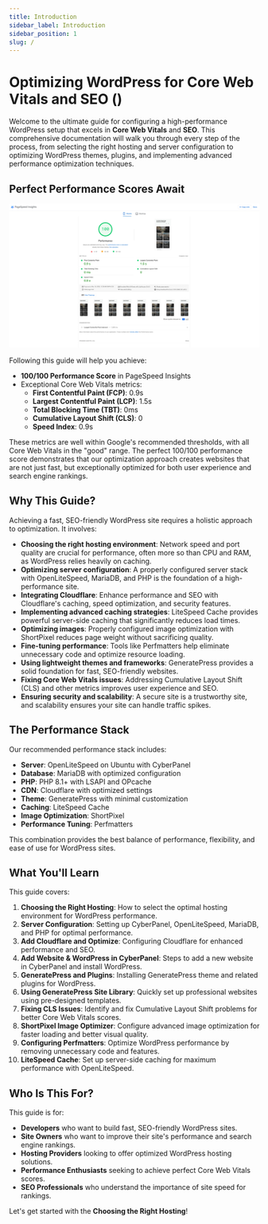 ```yaml
---
title: Introduction
sidebar_label: Introduction
sidebar_position: 1
slug: /
---
```


# Optimizing WordPress for Core Web Vitals and SEO ()

Welcome to the ultimate guide for configuring a high-performance WordPress setup that excels in **Core Web Vitals** and **SEO**. This comprehensive documentation will walk you through every step of the process, from selecting the right hosting and server configuration to optimizing WordPress themes, plugins, and implementing advanced performance optimization techniques.

## Perfect Performance Scores Await

![PageSpeed Insights Perfect Score](../static/img/pagespeed-perfect-score-kg841kyt.webp)

Following this guide will help you achieve:

- **100/100 Performance Score** in PageSpeed Insights
- Exceptional Core Web Vitals metrics:
  - **First Contentful Paint (FCP)**: 0.9s
  - **Largest Contentful Paint (LCP)**: 1.5s
  - **Total Blocking Time (TBT)**: 0ms
  - **Cumulative Layout Shift (CLS)**: 0
  - **Speed Index**: 0.9s

These metrics are well within Google's recommended thresholds, with all Core Web Vitals in the "good" range. The perfect 100/100 performance score demonstrates that our optimization approach creates websites that are not just fast, but exceptionally optimized for both user experience and search engine rankings.

## Why This Guide?

Achieving a fast, SEO-friendly WordPress site requires a holistic approach to optimization. It involves:

- **Choosing the right hosting environment**: Network speed and port quality are crucial for performance, often more so than CPU and RAM, as WordPress relies heavily on caching.
- **Optimizing server configuration**: A properly configured server stack with OpenLiteSpeed, MariaDB, and PHP is the foundation of a high-performance site.
- **Integrating Cloudflare**: Enhance performance and SEO with Cloudflare's caching, speed optimization, and security features.
- **Implementing advanced caching strategies**: LiteSpeed Cache provides powerful server-side caching that significantly reduces load times.
- **Optimizing images**: Properly configured image optimization with ShortPixel reduces page weight without sacrificing quality.
- **Fine-tuning performance**: Tools like Perfmatters help eliminate unnecessary code and optimize resource loading.
- **Using lightweight themes and frameworks**: GeneratePress provides a solid foundation for fast, SEO-friendly websites.
- **Fixing Core Web Vitals issues**: Addressing Cumulative Layout Shift (CLS) and other metrics improves user experience and SEO.
- **Ensuring security and scalability**: A secure site is a trustworthy site, and scalability ensures your site can handle traffic spikes.

## The Performance Stack

Our recommended performance stack includes:

- **Server**: OpenLiteSpeed on Ubuntu with CyberPanel
- **Database**: MariaDB with optimized configuration
- **PHP**: PHP 8.1+ with LSAPI and OPcache
- **CDN**: Cloudflare with optimized settings
- **Theme**: GeneratePress with minimal customization
- **Caching**: LiteSpeed Cache
- **Image Optimization**: ShortPixel
- **Performance Tuning**: Perfmatters

This combination provides the best balance of performance, flexibility, and ease of use for WordPress sites.

## What You'll Learn

This guide covers:

1. **Choosing the Right Hosting**: How to select the optimal hosting environment for WordPress performance.
2. **Server Configuration**: Setting up CyberPanel, OpenLiteSpeed, MariaDB, and PHP for optimal performance.
3. **Add Cloudflare and Optimize**: Configuring Cloudflare for enhanced performance and SEO.
4. **Add Website & WordPress in CyberPanel**: Steps to add a new website in CyberPanel and install WordPress.
5. **GeneratePress and Plugins**: Installing GeneratePress theme and related plugins for WordPress.
6. **Using GeneratePress Site Library**: Quickly set up professional websites using pre-designed templates.
7. **Fixing CLS Issues**: Identify and fix Cumulative Layout Shift problems for better Core Web Vitals scores.
8. **ShortPixel Image Optimizer**: Configure advanced image optimization for faster loading and better visual quality.
9. **Configuring Perfmatters**: Optimize WordPress performance by removing unnecessary code and features.
10. **LiteSpeed Cache**: Set up server-side caching for maximum performance with OpenLiteSpeed.

## Who Is This For?

This guide is for:

- **Developers** who want to build fast, SEO-friendly WordPress sites.
- **Site Owners** who want to improve their site's performance and search engine rankings.
- **Hosting Providers** looking to offer optimized WordPress hosting solutions.
- **Performance Enthusiasts** seeking to achieve perfect Core Web Vitals scores.
- **SEO Professionals** who understand the importance of site speed for rankings.

Let's get started with the **Choosing the Right Hosting**!
